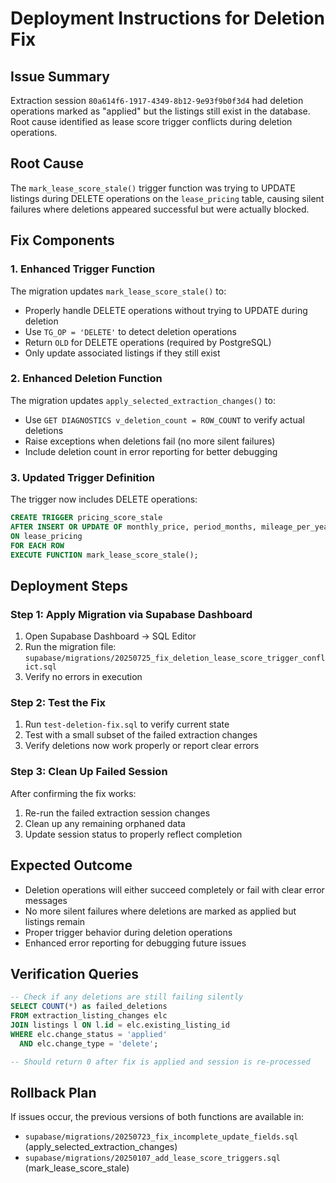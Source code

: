 # Deployment Instructions for Deletion Fix

## Issue Summary
Extraction session `80a614f6-1917-4349-8b12-9e93f9b0f3d4` had deletion operations marked as "applied" but the listings still exist in the database. Root cause identified as lease score trigger conflicts during deletion operations.

## Root Cause
The `mark_lease_score_stale()` trigger function was trying to UPDATE listings during DELETE operations on the `lease_pricing` table, causing silent failures where deletions appeared successful but were actually blocked.

## Fix Components

### 1. Enhanced Trigger Function
The migration updates `mark_lease_score_stale()` to:
- Properly handle DELETE operations without trying to UPDATE during deletion
- Use `TG_OP = 'DELETE'` to detect deletion operations
- Return `OLD` for DELETE operations (required by PostgreSQL)
- Only update associated listings if they still exist

### 2. Enhanced Deletion Function
The migration updates `apply_selected_extraction_changes()` to:
- Use `GET DIAGNOSTICS v_deletion_count = ROW_COUNT` to verify actual deletions
- Raise exceptions when deletions fail (no more silent failures)
- Include deletion count in error reporting for better debugging

### 3. Updated Trigger Definition
The trigger now includes DELETE operations:
```sql
CREATE TRIGGER pricing_score_stale
AFTER INSERT OR UPDATE OF monthly_price, period_months, mileage_per_year OR DELETE
ON lease_pricing
FOR EACH ROW
EXECUTE FUNCTION mark_lease_score_stale();
```

## Deployment Steps

### Step 1: Apply Migration via Supabase Dashboard
1. Open Supabase Dashboard → SQL Editor
2. Run the migration file: `supabase/migrations/20250725_fix_deletion_lease_score_trigger_conflict.sql`
3. Verify no errors in execution

### Step 2: Test the Fix
1. Run `test-deletion-fix.sql` to verify current state
2. Test with a small subset of the failed extraction changes
3. Verify deletions now work properly or report clear errors

### Step 3: Clean Up Failed Session
After confirming the fix works:
1. Re-run the failed extraction session changes
2. Clean up any remaining orphaned data
3. Update session status to properly reflect completion

## Expected Outcome
- Deletion operations will either succeed completely or fail with clear error messages
- No more silent failures where deletions are marked as applied but listings remain
- Proper trigger behavior during deletion operations
- Enhanced error reporting for debugging future issues

## Verification Queries
```sql
-- Check if any deletions are still failing silently
SELECT COUNT(*) as failed_deletions
FROM extraction_listing_changes elc
JOIN listings l ON l.id = elc.existing_listing_id
WHERE elc.change_status = 'applied' 
  AND elc.change_type = 'delete';

-- Should return 0 after fix is applied and session is re-processed
```

## Rollback Plan
If issues occur, the previous versions of both functions are available in:
- `supabase/migrations/20250723_fix_incomplete_update_fields.sql` (apply_selected_extraction_changes)
- `supabase/migrations/20250107_add_lease_score_triggers.sql` (mark_lease_score_stale)